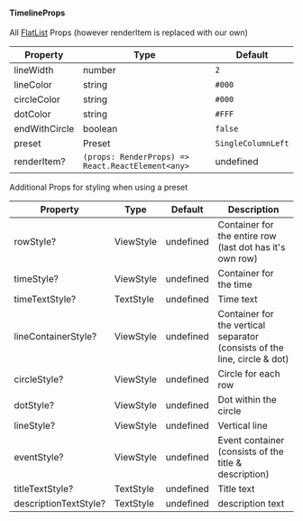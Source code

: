 <!-- @format -->

#### TimelineProps

All [FlatList](https://facebook.github.io/react-native/docs/flatlist) Props (however renderItem is replaced with our own)

| Property      | Type                                              | Default            |
| ------------- | ------------------------------------------------- | ------------------ |
| lineWidth     | number                                            | `2`                |
| lineColor     | string                                            | `#000`             |
| circleColor   | string                                            | `#000`             |
| dotColor      | string                                            | `#FFF`             |
| endWithCircle | boolean                                           | `false`            |
| preset        | Preset                                            | `SingleColumnLeft` |
| renderItem?   | `(props: RenderProps) => React.ReactElement<any>` | undefined          |

Additional Props for styling when using a preset

| Property              | Type      | Default   | Description                                                               |
| --------------------- | --------- | --------- | ------------------------------------------------------------------------- |
| rowStyle?             | ViewStyle | undefined | Container for the entire row (last dot has it's own row)                  |
| timeStyle?            | ViewStyle | undefined | Container for the time                                                    |
| timeTextStyle?        | TextStyle | undefined | Time text                                                                 |
| lineContainerStyle?   | ViewStyle | undefined | Container for the vertical separator (consists of the line, circle & dot) |
| circleStyle?          | ViewStyle | undefined | Circle for each row                                                       |
| dotStyle?             | ViewStyle | undefined | Dot within the circle                                                     |
| lineStyle?            | ViewStyle | undefined | Vertical line                                                             |
| eventStyle?           | ViewStyle | undefined | Event container (consists of the title & description)                     |
| titleTextStyle?       | TextStyle | undefined | Title text                                                                |
| descriptionTextStyle? | TextStyle | undefined | description text                                                          |
